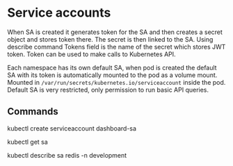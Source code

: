 # Service accounts

When SA is created it generates token for the SA and then creates a secret object and stores token there. The secret is then linked to the SA.
Using describe command Tokens field is the name of the secret which stores JWT token.
Token can be used to make calls to Kubernetes API.

Each namespace has its own default SA, when pod is created the default SA with its token is automatically mounted to the pod as a volume mount.
Mounted in `/var/run/secrets/kubernetes.io/serviceaccount` inside the pod.
Default SA is very restricted, only permission to run basic API queries.

## Commands

kubectl create serviceaccount dashboard-sa

kubectl get sa

kubectl describe sa redis -n development
